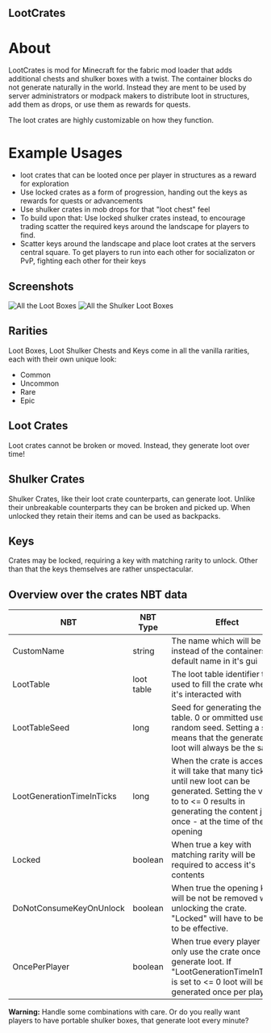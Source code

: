 ## LootCrates

# About

LootCrates is mod for Minecraft for the fabric mod loader that adds additional chests and shulker boxes with a twist.
The container blocks do not generate naturally in the world.
Instead they are ment to be used by server administrators or modpack makers to distribute loot in structures, add them as drops, or use them as rewards for quests.

The loot crates are highly customizable on how they function.

# Example Usages

- loot crates that can be looted once per player in structures as a reward for exploration
- Use locked crates as a form of progression, handing out the keys as rewards for quests or advancements
- Use shulker crates in mob drops for that "loot chest" feel
- To build upon that: Use locked shulker crates instead, to encourage trading scatter the required keys around the landscape for players to find.
- Scatter keys around the landscape and place loot crates at the servers central square. To get players to run into each other for socializaton or PvP, fighting each other for their keys


## Screenshots

![All the Loot Boxes](./images/readme_screenshot_loot_boxes.png)
![All the Shulker Loot Boxes](./images/readme_screenshot_shulker_loot_boxes.png)

## Rarities
Loot Boxes, Loot Shulker Chests and Keys come in all the vanilla rarities, each with their own unique look:
- Common
- Uncommon
- Rare
- Epic

## Loot Crates
Loot crates cannot be broken or moved. Instead, they generate loot over time!


## Shulker Crates
Shulker Crates, like their loot crate counterparts, can generate loot.
Unlike their unbreakable counterparts they can be broken and picked up.
When unlocked they retain their items and can be used as backpacks.

## Keys
Crates may be locked, requiring a key with matching rarity to unlock.
Other than that the keys themselves are rather unspectacular.


## Overview over the crates NBT data

NBT                       | NBT Type   | Effect
------------------------- | ---------- | ------
CustomName                | string     | The name which will be used instead of the containers default name in it's gui
LootTable                 | loot table | The loot table identifier to be used to fill the crate when it's interacted with
LootTableSeed             | long       | Seed for generating the loot table. 0 or ommitted uses a random seed. Setting a seed means that the generated loot will always be the same
LootGenerationTimeInTicks | long       | When the crate is accessed it will take that many ticks until new loot can be generated. Setting the value to to <= 0 results in generating the content just once - at the time of the first opening
Locked                    | boolean    | When true a key with matching rarity will be required to access it's contents
DoNotConsumeKeyOnUnlock   | boolean    | When true the opening key will be not be removed when unlocking the crate. "Locked" will have to be true to be effective.
OncePerPlayer             | boolean    | When true every player can only use the crate once to generate loot. If "LootGenerationTimeInTicks" is set to <= 0 loot will be generated once per player

**Warning:**
Handle some combinations with care. Or do you really want players to have portable shulker boxes, that generate loot every minute?

